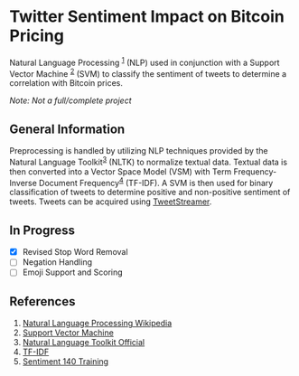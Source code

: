 # Twitter Sentiment Impact on Bitcoin Pricing
Natural Language Processing <sup>[1][1]</sup> (NLP) used in conjunction with a Support Vector Machine <sup>[2][2]</sup> 
(SVM) to classify the sentiment of tweets to determine a correlation with Bitcoin prices.

*Note: Not a full/complete project*

## General Information
Preprocessing is handled by utilizing NLP techniques provided by the Natural Language Toolkit<sup>[3][3]</sup> (NLTK) to 
normalize textual data. Textual data is then converted into a Vector Space Model (VSM) with Term Frequency-Inverse 
Document Frequency<sup>[4][4]</sup> (TF-IDF). A SVM is then used for binary classification of 
tweets to determine positive and non-positive sentiment of tweets. Tweets can be acquired using [TweetStreamer](https://github.com/acantu27/TweetStreamer).

## In Progress
- [x] Revised Stop Word Removal
- [ ] Negation Handling
- [ ] Emoji Support and Scoring

## References
1. [Natural Language Processing Wikipedia](https://en.wikipedia.org/wiki/Natural_language_processing)
2. [Support Vector Machine](https://google.com)
3. [Natural Language Toolkit Official](https://www.nltk.org/)
4. [TF-IDF](http://www.tfidf.com/)
5. [Sentiment 140 Training](http://help.sentiment140.com/for-students)

[1]: https://en.wikipedia.org/wiki/Natural_language_processing
[2]: https://google.com
[3]: https://www.nltk.org/
[4]: http://www.tfidf.com/
